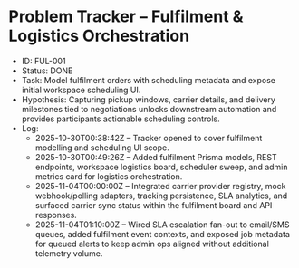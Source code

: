 # Problem Tracker – Fulfilment & Logistics Orchestration

- ID: FUL-001
- Status: DONE
- Task: Model fulfilment orders with scheduling metadata and expose initial workspace scheduling UI.
- Hypothesis: Capturing pickup windows, carrier details, and delivery milestones tied to negotiations unlocks downstream automation and provides participants actionable scheduling controls.
- Log:
  - 2025-10-30T00:38:42Z – Tracker opened to cover fulfilment modelling and scheduling UI scope.
  - 2025-10-30T00:49:26Z – Added fulfilment Prisma models, REST endpoints, workspace logistics board, scheduler sweep, and admin
    metrics card for logistics orchestration.
  - 2025-11-04T00:00:00Z – Integrated carrier provider registry, mock webhook/polling adapters, tracking persistence, SLA
    analytics, and surfaced carrier sync status within the fulfilment board and API responses.
  - 2025-11-04T01:10:00Z – Wired SLA escalation fan-out to email/SMS queues, added fulfilment event contexts, and exposed job
    metadata for queued alerts to keep admin ops aligned without additional telemetry volume.
